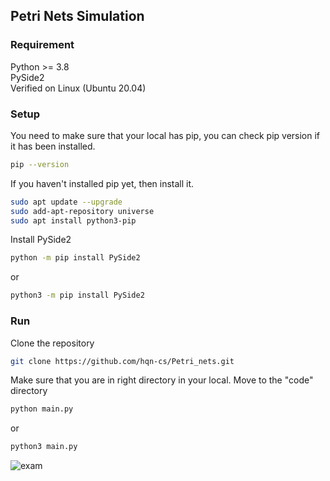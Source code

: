 ## Petri Nets Simulation 

### Requirement 
Python >= 3.8 
\
PySide2
\
Verified on Linux (Ubuntu 20.04)
### Setup 
You need to make sure that your local has pip, you can check pip version if it has been installed. 
```sh
pip --version
```
If you haven't installed pip yet, then install it.
```sh
sudo apt update --upgrade
sudo add-apt-repository universe
sudo apt install python3-pip
```
Install PySide2
```sh
python -m pip install PySide2
```
or
```sh
python3 -m pip install PySide2
```
### Run
Clone the repository 
```sh
git clone https://github.com/hqn-cs/Petri_nets.git
```
Make sure that you are in right directory in your local. Move to the "code" directory
```sh 
python main.py
```
or 
```sh
python3 main.py
```
![exam](https://user-images.githubusercontent.com/78084202/143877137-ecad9bfe-0fa5-4748-a1e5-a1ee4e594944.png)

